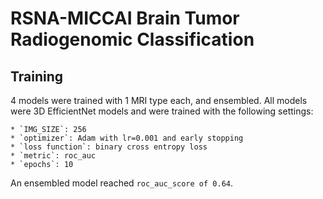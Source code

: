 
# RSNA-MICCAI Brain Tumor Radiogenomic Classification

## Training
4 models were trained with 1 MRI type each, and ensembled. All models were 3D EfficientNet models and were trained with the following settings:

    * `IMG_SIZE`: 256
    * `optimizer`: Adam with lr=0.001 and early stopping
    * `loss function`: binary cross entropy loss
    * `metric`: roc_auc
    * `epochs`: 10

An ensembled model reached `roc_auc_score of 0.64`.